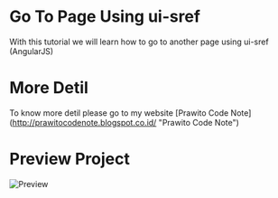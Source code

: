 # Go To Page Using ui-sref
With this tutorial we will learn how to go to another page using ui-sref (AngularJS)
# More Detil
To know more detil please go to my website [Prawito Code Note] (http://prawitocodenote.blogspot.co.id/ "Prawito Code Note")
# Preview Project
![Preview](https://2.bp.blogspot.com/-JofnKmiKtUY/Vj7c0LkMbsI/AAAAAAAAB5Y/Eh0c6jZ_ck0/s400/11%2Bpreview.png "Preview Project")
